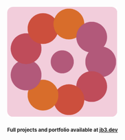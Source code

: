 <a href="https://github.com/jb3/fractal"><img width="256px" src="fractal-20251031-211846.png"/></a>

<sub>**Full projects and portfolio available at [jb3.dev](https://jb3.dev/)**</sub>
